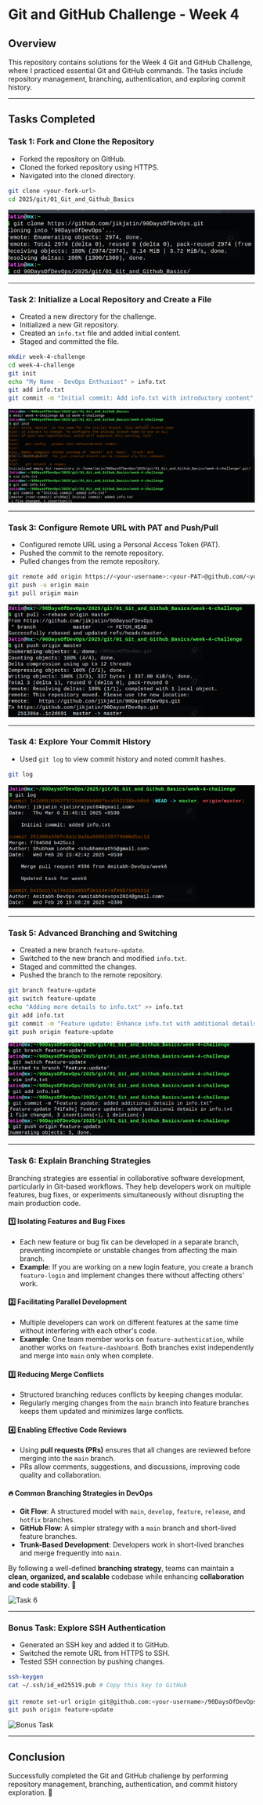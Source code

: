 # Git and GitHub Challenge - Week 4

## Overview
This repository contains solutions for the Week 4 Git and GitHub Challenge, where I practiced essential Git and GitHub commands. The tasks include repository management, branching, authentication, and exploring commit history.

---

## Tasks Completed

### Task 1: Fork and Clone the Repository
- Forked the repository on GitHub.
- Cloned the forked repository using HTTPS.
- Navigated into the cloned directory.

```sh
git clone <your-fork-url>
cd 2025/git/01_Git_and_Github_Basics
```

![Task 1](images/task1.png)

---

### Task 2: Initialize a Local Repository and Create a File
- Created a new directory for the challenge.
- Initialized a new Git repository.
- Created an `info.txt` file and added initial content.
- Staged and committed the file.

```sh
mkdir week-4-challenge
cd week-4-challenge
git init
echo "My Name - DevOps Enthusiast" > info.txt
git add info.txt
git commit -m "Initial commit: Add info.txt with introductory content"
```

![Task 2](images/task2.png)

---

### Task 3: Configure Remote URL with PAT and Push/Pull
- Configured remote URL using a Personal Access Token (PAT).
- Pushed the commit to the remote repository.
- Pulled changes from the remote repository.

```sh
git remote add origin https://<your-username>:<your-PAT>@github.com/<your-username>/90DaysOfDevOps.git
git push -u origin main
git pull origin main
```

![Task 3](images/task3.png)

---

### Task 4: Explore Your Commit History
- Used `git log` to view commit history and noted commit hashes.

```sh
git log
```

![Task 4](images/task4.png)

---

### Task 5: Advanced Branching and Switching
- Created a new branch `feature-update`.
- Switched to the new branch and modified `info.txt`.
- Staged and committed the changes.
- Pushed the branch to the remote repository.

```sh
git branch feature-update
git switch feature-update
echo "Adding more details to info.txt" >> info.txt
git add info.txt
git commit -m "Feature update: Enhance info.txt with additional details"
git push origin feature-update
```

![Task 5](images/task5.png)

---

### Task 6: Explain Branching Strategies  

Branching strategies are essential in collaborative software development, particularly in Git-based workflows. They help developers work on multiple features, bug fixes, or experiments simultaneously without disrupting the main production code.  

#### 1️⃣ Isolating Features and Bug Fixes  
- Each new feature or bug fix can be developed in a separate branch, preventing incomplete or unstable changes from affecting the main branch.  
- **Example**: If you are working on a new login feature, you create a branch `feature-login` and implement changes there without affecting others' work.  

#### 2️⃣ Facilitating Parallel Development  
- Multiple developers can work on different features at the same time without interfering with each other's code.  
- **Example**: One team member works on `feature-authentication`, while another works on `feature-dashboard`. Both branches exist independently and merge into `main` only when complete.  

#### 3️⃣ Reducing Merge Conflicts  
- Structured branching reduces conflicts by keeping changes modular.  
- Regularly merging changes from the `main` branch into feature branches keeps them updated and minimizes large conflicts.  

#### 4️⃣ Enabling Effective Code Reviews  
- Using **pull requests (PRs)** ensures that all changes are reviewed before merging into the `main` branch.  
- PRs allow comments, suggestions, and discussions, improving code quality and collaboration.  

#### 🔥 Common Branching Strategies in DevOps  
- **Git Flow**: A structured model with `main`, `develop`, `feature`, `release`, and `hotfix` branches.  
- **GitHub Flow**: A simpler strategy with a `main` branch and short-lived feature branches.  
- **Trunk-Based Development**: Developers work in short-lived branches and merge frequently into `main`.  

By following a well-defined **branching strategy**, teams can maintain a **clean, organized, and scalable** codebase while enhancing **collaboration and code stability**. 🚀  


![Task 6](images/task6.png)

---

### Bonus Task: Explore SSH Authentication
- Generated an SSH key and added it to GitHub.
- Switched the remote URL from HTTPS to SSH.
- Tested SSH connection by pushing changes.

```sh
ssh-keygen
cat ~/.ssh/id_ed25519.pub # Copy this key to GitHub

git remote set-url origin git@github.com:<your-username>/90DaysOfDevOps.git
git push origin feature-update
```

![Bonus Task](images/bonus-task.png)

---

## Conclusion
Successfully completed the Git and GitHub challenge by performing repository management, branching, authentication, and commit history exploration. 🚀

